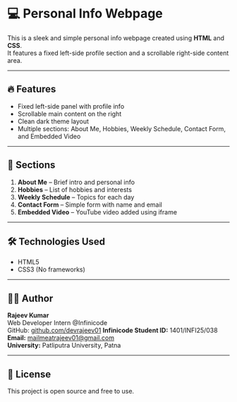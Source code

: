 # 💻 Personal Info Webpage

This is a sleek and simple personal info webpage created using **HTML** and **CSS**.  
It features a fixed left-side profile section and a scrollable right-side content area.

---

## 🔥 Features

- Fixed left-side panel with profile info  
- Scrollable main content on the right  
- Clean dark theme layout  
- Multiple sections: About Me, Hobbies, Weekly Schedule, Contact Form, and Embedded Video

---

## 📂 Sections

1. **About Me** – Brief intro and personal info  
2. **Hobbies** – List of hobbies and interests  
3. **Weekly Schedule** – Topics for each day  
4. **Contact Form** – Simple form with name and email  
5. **Embedded Video** – YouTube video added using iframe

---

## 🛠️ Technologies Used

- HTML5  
- CSS3 (No frameworks)

---

## 🧑‍💻 Author

**Rajeev Kumar**  
Web Developer Intern @Infinicode  
GitHub: [github.com/devrajeev01](https://github.com/devrajeev01)
**Infinicode Student ID:** 1401/INFI25/038
**Email:** mailmeatrajeev01@gmail.com  
**University:** Patliputra University, Patna

---

## 📄 License

This project is open source and free to use.
